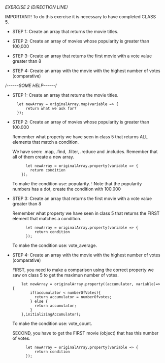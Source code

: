 *EXERCISE 2 (DIRECTION LINE)*

IMPORTANT! To do this exercise it is necessary to have completed CLASS 5.

- STEP 1: Create an array that returns the movie titles.

- STEP 2: Create an array of movies whose popularity is greater than 100,000

- STEP 3: Create an array that returns the first movie with a vote value greater than 8

- STEP 4: Create an array with the movie with the highest number of votes (comparative)


/*------SOME HELP------*/


- STEP 1: Create an array that returns the movie titles.

        let newArray = originalArray.map(variable => {
            return what we ask for?
        });


- STEP 2: Create an array of movies whose popularity is greater than 100.000

  Remember what property we have seen in class 5 that returns ALL elements that match a condition.

  We have seen: .map, .find, .filter, .reduce and .includes. Remember that all of them create a new array.
  
            let newArray = originalArray.property(variable => {
              return condition
          });
  
  To make the condition use: popularity.
  ! Note that the popularity numbers has a dot, create the condition with 100.000
  
        
- STEP 3: Create an array that returns the first movie with a vote value greater than 8

  Remember what property we have seen in class 5 that returns the FIRST element that matches a condition.
  
            let newArray = originalArray.property(variable => {
                return condition
            });
  To make the condition use: vote_average.
            
- STEP 4: Create an array with the movie with the highest number of votes (comparative)

  FIRST, you need to make a comparison using the correct property we saw on class 5 to get the maximun number of votes.
  
          let newArray = originalArray.property((accumulator, variable)=>{
              if(accumulator < numberOfVotes){
                return accumulator = numberOfvotes; 
              } else {
                return accumulator;
              }
          },initializingAccumulator);
          
  To make the condition use: vote_count.
          
  SECOND, you have to get the FIRST movie (object) that has this number of votes.

            let newArray = originalArray.property(variable => {
                return condition
            });
